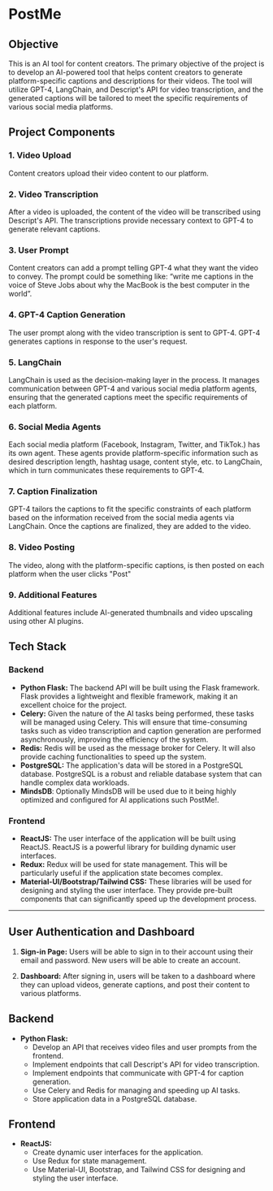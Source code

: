 # PostMe

## Objective
This is an AI tool for content creators. The primary objective of the project is to develop an AI-powered tool that helps content creators to generate platform-specific captions and descriptions for their videos. The tool will utilize GPT-4, LangChain, and Descript's API for video transcription, and the generated captions will be tailored to meet the specific requirements of various social media platforms.

## Project Components

### 1. Video Upload
Content creators upload their video content to our platform.

### 2. Video Transcription
After a video is uploaded, the content of the video will be transcribed using Descript's API. The transcriptions provide necessary context to GPT-4 to generate relevant captions.

### 3. User Prompt
Content creators can add a prompt telling GPT-4 what they want the video to convey. The prompt could be something like: “write me captions in the voice of Steve Jobs about why the MacBook is the best computer in the world”.

### 4. GPT-4 Caption Generation
The user prompt along with the video transcription is sent to GPT-4. GPT-4 generates captions in response to the user's request.

### 5. LangChain
LangChain is used as the decision-making layer in the process. It manages communication between GPT-4 and various social media platform agents, ensuring that the generated captions meet the specific requirements of each platform.

### 6. Social Media Agents
Each social media platform (Facebook, Instagram, Twitter, and TikTok.) has its own agent. These agents provide platform-specific information such as desired description length, hashtag usage, content style, etc. to LangChain, which in turn communicates these requirements to GPT-4.

### 7. Caption Finalization
GPT-4 tailors the captions to fit the specific constraints of each platform based on the information received from the social media agents via LangChain. Once the captions are finalized, they are added to the video.

### 8. Video Posting
The video, along with the platform-specific captions, is then posted on each platform when the user clicks "Post"

### 9. Additional Features
Additional features include AI-generated thumbnails and video upscaling using other AI plugins.

## Tech Stack

### Backend
- **Python Flask:** The backend API will be built using the Flask framework. Flask provides a lightweight and flexible framework, making it an excellent choice for the project.
- **Celery:** Given the nature of the AI tasks being performed, these tasks will be managed using Celery. This will ensure that time-consuming tasks such as video transcription and caption generation are performed asynchronously, improving the efficiency of the system.
- **Redis:** Redis will be used as the message broker for Celery. It will also provide caching functionalities to speed up the system.
- **PostgreSQL:** The application's data will be stored in a PostgreSQL database. PostgreSQL is a robust and reliable database system that can handle complex data workloads.
- **MindsDB**: Optionally MindsDB will be used due to it being highly optimized and configured for AI applications such PostMe!.

### Frontend
- **ReactJS:** The user interface of the application will be built using ReactJS. ReactJS is a powerful library for building dynamic user interfaces.
- **Redux:** Redux will be used for state management. This will be particularly useful if the application state becomes complex.
- **Material-UI/Bootstrap/Tailwind CSS:** These libraries will be used for designing and styling the user interface. They provide pre-built components that can significantly speed up the development process.

------------------------------------------------------------------------------------------------------------------------------------------------------------------------------------------------

## User Authentication and Dashboard
1. **Sign-in Page:** Users will be able to sign in to their account using their email and password. New users will be able to create an account.

2. **Dashboard:** After signing in, users will be taken to a dashboard where they can upload videos, generate captions, and post their content to various platforms.

## Backend
- **Python Flask:** 
  - Develop an API that receives video files and user prompts from the frontend.
  - Implement endpoints that call Descript's API for video transcription.
  - Implement endpoints that communicate with GPT-4 for caption generation.
  - Use Celery and Redis for managing and speeding up AI tasks.
  - Store application data in a PostgreSQL database.

## Frontend
- **ReactJS:** 
  - Create dynamic user interfaces for the application.
  - Use Redux for state management.
  - Use Material-UI, Bootstrap, and Tailwind CSS for designing and styling the user interface.
